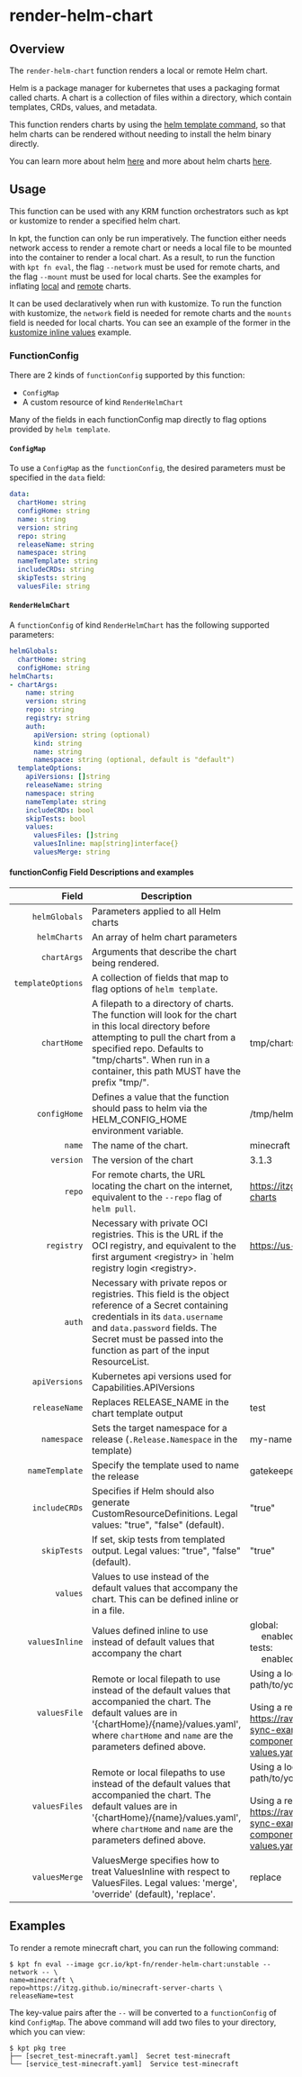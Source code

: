 # render-helm-chart

## Overview

<!--mdtogo:Short-->

The `render-helm-chart` function renders a local or remote Helm chart. 

<!--mdtogo-->

Helm is a package manager for kubernetes that uses a packaging format
called charts. A chart is a collection of files within a directory, which 
contain templates, CRDs, values, and metadata. 

This function renders charts by using the [helm template command],
so that helm charts can be rendered without needing to install the
helm binary directly.

You can learn more about helm [here][helm] and more about helm
charts [here][charts].

<!--mdtogo:Long-->

## Usage

This function can be used with any KRM function orchestrators such as kpt
or kustomize to render a specified helm chart.

In kpt, the function can only be run imperatively. The function either
needs network access to render a remote chart or needs a local file to be mounted
into the container to render a local chart. As a result, to run the
function with `kpt fn eval`, the flag `--network` must be used for remote charts,
and the flag `--mount` must be used for local charts. See the examples for inflating
[local] and [remote] charts.

It can be used declaratively when run with kustomize. To run the function with kustomize,
the `network` field is needed for remote charts and the `mounts` field is needed for local charts.
You can see an example of the former in the [kustomize inline values] example.

### FunctionConfig

<!--mdtogo:Long-->

There are 2 kinds of `functionConfig` supported by this function:

- `ConfigMap`
- A custom resource of kind `RenderHelmChart`

Many of the fields in each functionConfig map directly to flag options provided by `helm template`.

#### `ConfigMap`
To use a `ConfigMap` as the `functionConfig`, the desired parameters must be
specified in the `data` field:

```yaml
data:
  chartHome: string
  configHome: string
  name: string
  version: string
  repo: string
  releaseName: string
  namespace: string
  nameTemplate: string
  includeCRDs: string
  skipTests: string
  valuesFile: string
```

#### `RenderHelmChart`
A `functionConfig` of kind `RenderHelmChart` has the following supported parameters: 

```yaml
helmGlobals:
  chartHome: string
  configHome: string
helmCharts:
- chartArgs: 
    name: string
    version: string
    repo: string
    registry: string
    auth:
      apiVersion: string (optional)
      kind: string
      name: string
      namespace: string (optional, default is "default")
  templateOptions:
    apiVersions: []string
    releaseName: string
    namespace: string
    nameTemplate: string
    includeCRDs: bool
    skipTests: bool
    values:
      valuesFiles: []string
      valuesInline: map[string]interface{}
      valuesMerge: string

```

#### functionConfig Field Descriptions and examples 

|             Field | Description                                                                                                                                                                                                                                               | Example                                                                                                                                                                                        |
|------------------:|-----------------------------------------------------------------------------------------------------------------------------------------------------------------------------------------------------------------------------------------------------------|------------------------------------------------------------------------------------------------------------------------------------------------------------------------------------------------|
|     `helmGlobals` | Parameters applied to all Helm charts                                                                                                                                                                                                                     |                                                                                                                                                                                                |
|      `helmCharts` | An array of helm chart parameters                                                                                                                                                                                                                         |                                                                                                                                                                                                |
|       `chartArgs` | Arguments that describe the chart being rendered.                                                                                                                                                                                                         |                                                                                                                                                                                                |
| `templateOptions` | A collection of fields that map to flag options of `helm template`.                                                                                                                                                                                       |                                                                                                                                                                                                |
|       `chartHome` | A filepath to a directory of charts. The function will look for the chart in this local directory before attempting to pull the chart from a specified repo. Defaults to "tmp/charts". When run in a container, this path MUST have the prefix "tmp/".    | tmp/charts                                                                                                                                                                                     |
|      `configHome` | Defines a value that the function should pass to helm via the HELM_CONFIG_HOME environment variable.                                                                                                                                                      | /tmp/helm/config                                                                                                                                                                               |
|            `name` | The name of the chart.                                                                                                                                                                                                                                    | minecraft                                                                                                                                                                                      |
|         `version` | The version of the chart                                                                                                                                                                                                                                  | 3.1.3                                                                                                                                                                                          |
|            `repo` | For remote charts, the URL locating the chart on the internet, equivalent to the `--repo` flag of `helm pull`.                                                                                                                                            | https://itzg.github.io/minecraft-server-charts                                                                                                                                                 |
|        `registry` | Necessary with private OCI registries. This is the URL if the OCI registry, and equivalent to the first argument \<registry\> in `helm registry login \<registry\>.                                                                                       | https://us-west2-docker.pkg.dev                                                                                                                                                                |
|            `auth` | Necessary with private repos or registries. This field is the object reference of a Secret containing credentials in its `data.username` and `data.password` fields. The Secret must be passed into the function as part of the input ResourceList.      |                                                                                                                                                                                                |
|     `apiVersions` | Kubernetes api versions used for Capabilities.APIVersions                                                                                                                                                                                                 |                                                                                                                                                                                                |
|     `releaseName` | Replaces RELEASE_NAME in the chart template output                                                                                                                                                                                                        | test                                                                                                                                                                                           |
|       `namespace` | Sets the target namespace for a release (`.Release.Namespace` in the template)                                                                                                                                                                            | my-namespace                                                                                                                                                                                   |
|    `nameTemplate` | Specify the template used to name the release                                                                                                                                                                                                             | gatekeeper                                                                                                                                                                                     |
|     `includeCRDs` | Specifies if Helm should also generate CustomResourceDefinitions. Legal values: "true", "false" (default).                                                                                                                                                | "true"                                                                                                                                                                                         |
|       `skipTests` | If set, skip tests from templated output. Legal values: "true", "false" (default).                                                                                                                                                                        | "true"                                                                                                                                                                                         |
|          `values` | Values to use instead of the default values that accompany the chart. This can be defined inline or in a file.                                                                                                                                            |                                                                                                                                                                                                |
|    `valuesInline` | Values defined inline to use instead of default values that accompany the chart                                                                                                                                                                           | global: <br> &emsp; enabled: false <br> tests: <br> &emsp; enabled: false                                                                                                                                |
|     `valuesFile`  | Remote or local filepath to use instead of the default values that accompanied the chart. The default values are in '{chartHome}/{name}/values.yaml', where `chartHome` and `name` are the parameters defined above.                                      | Using a local values file: path/to/your/values.yaml <br> <br> Using a remote values file: https://raw.githubusercontent.com/config-sync-examples/helm-components/main/cert-manager-values.yaml |
|     `valuesFiles` | Remote or local filepaths to use instead of the default values that accompanied the chart. The default values are in '{chartHome}/{name}/values.yaml', where `chartHome` and `name` are the parameters defined above.                                     | Using a local values file: path/to/your/values.yaml <br> <br> Using a remote values file: https://raw.githubusercontent.com/config-sync-examples/helm-components/main/cert-manager-values.yaml |
|     `valuesMerge` | ValuesMerge specifies how to treat ValuesInline with respect to ValuesFiles. Legal values: 'merge', 'override' (default), 'replace'.                                                                                                                      | replace                                                                                                                                                                                        |

<!--mdtogo-->

## Examples

<!--mdtogo:Examples-->

To render a remote minecraft chart, you can run the following command: 

```shell
$ kpt fn eval --image gcr.io/kpt-fn/render-helm-chart:unstable --network -- \
name=minecraft \
repo=https://itzg.github.io/minecraft-server-charts \
releaseName=test
```

The key-value pairs after the `--` will be converted to a `functionConfig` of kind
`ConfigMap`. The above command will add two files to your directory, which you can view:

```shell
$ kpt pkg tree
├── [secret_test-minecraft.yaml]  Secret test-minecraft
└── [service_test-minecraft.yaml]  Service test-minecraft
```

<!--mdtogo-->

[helm]: https://helm.sh/
[charts]: https://helm.sh/docs/topics/charts/
[local]: https://github.com/kptdev/krm-functions-catalog/tree/master/examples/render-helm-chart-local
[remote]: https://github.com/kptdev/krm-functions-catalog/tree/master/examples/render-helm-chart-remote
[kustomize inline values]: https://github.com/kptdev/krm-functions-catalog/tree/master/examples/render-helm-chart-kustomize-inline-values
[helm template command]: https://helm.sh/docs/helm/helm_template/
